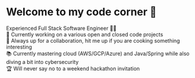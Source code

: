 # Welcome to my code corner 👋
Experienced Full Stack Software Engineer 🧑‍💻<br>🔭 Currently working on a various open and closed code projects<br>💪 Always up for a collaboration, hit me up if you are cooking something interesting<br>📚 Currently mastering cloud (AWS/GCP/Azure) and Java/Spring while also diving a bit into cybersecurity<br>🏆 Will never say no to a weekend hackathon invitation
